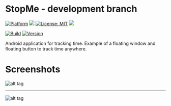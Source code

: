 # StopMe - development branch

[![Platform](https://img.shields.io/badge/platform-Android-blue.svg)](https://www.android.com)
<a target="_blank" href="https://android-arsenal.com/api?level=23" title="API23+"><img src="https://img.shields.io/badge/API-23+-blue.svg" /></a>
[![License: MIT](https://img.shields.io/badge/License-MIT-blue.svg)](https://opensource.org/licenses/MIT)
<a target="_blank" href="https://www.paypal.me/GuepardoApps" title="Donate using PayPal"><img src="https://img.shields.io/badge/paypal-donate-blue.svg" /></a>

[![Build](https://img.shields.io/badge/build-success-green.svg)](https://github.com/GuepardoApps/StopMe/tree/develop/releases/1-2-3-181011.aab)
[![Version](https://img.shields.io/badge/version-v1.2.3.181011-blue.svg)](https://github.com/GuepardoApps/StopMe/develop/)

Android application for tracking time.
Example of a floating window and floating button to track time anywhere.

# Screenshots

![alt tag](https://github.com/GuepardoApps/StopMe/blob/develop/screenshots/header_001.png)
___________________________________

![alt tag](https://github.com/GuepardoApps/StopMe/blob/develop/screenshots/header_002.png)